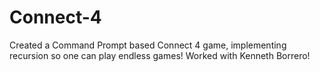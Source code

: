# Connect-4
Created a Command Prompt based Connect 4 game, implementing recursion so one can play endless games!
Worked with Kenneth Borrero!
